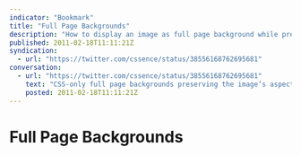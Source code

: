 ```yaml
---
indicator: "Bookmark"
title: "Full Page Backgrounds"
description: "How to display an image as full page background while preserving its aspect ratio with CSS."
published: 2011-02-18T11:11:21Z
syndication:
  - url: "https://twitter.com/cssence/status/38556168762695681"
conversation:
  - url: "https://twitter.com/cssence/status/38556168762695681"
    text: "CSS-only full page backgrounds preserving the image’s aspect ratio: [css-tricks.com/perfect-full-page-background-image/](http://css-tricks.com/perfect-full-page-background-image/)"
    posted: 2011-02-18T11:11:21Z
---
```


# Full Page Backgrounds
